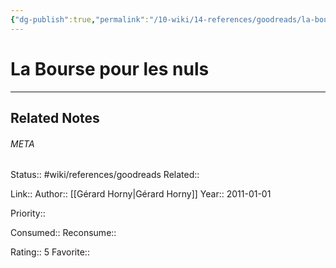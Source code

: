 ```yaml
---
{"dg-publish":true,"permalink":"/10-wiki/14-references/goodreads/la-bourse-pour-les-nuls/"}
---
```


# La Bourse pour les nuls
---

## Related Notes




###### META
Status:: #wiki/references/goodreads
Related:: 

Link:: 
Author:: [[Gérard Horny\|Gérard Horny]]
Year:: 2011-01-01

Priority:: 

Consumed:: 
Reconsume:: 

Rating:: 5
Favorite:: 

